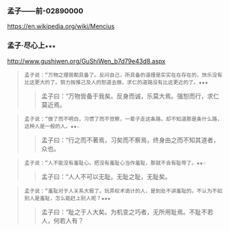 ### 孟子——前-02890000
https://en.wikipedia.org/wiki/Mencius

### 孟子·尽心上`★★★`
http://www.gushiwen.org/GuShiWen_b7d79e43d8.aspx
>`孟子说：“万物之理我都具备了。反问自己，所具备的道理是实实在在存在的，快乐没有比这更大的了。努力按推己及人的恕道去做，求仁的道路没有比这更近的了。★★★`
>>孟子曰：“万物皆备于我矣。反身而诚，乐莫大焉。强恕而行，求仁莫近焉。

>`孟子说：“做了而不明白，习惯了而不觉察，一辈子走这条路，却不知道那是条什么路，这种人是一般的人。★★☆`
>>孟子曰：“行之而不著焉，习矣而不察焉，终身由之而不知其道者，众也。

>`孟子说：“人不能没有羞耻心。把没有羞耻心当作羞耻，那就不会有耻辱了。★★☆`
>>孟子曰：“人人不可以无耻。无耻之耻，无耻矣。

>`孟子说：“羞耻对于人关系大极了。玩弄权术诡计的人，是到处不讲羞耻的。不认为不如别人是羞耻，怎么能赶上别人呢？★★★` 
>>孟子曰：“耻之于人大矣。为机变之巧者，无所用耻焉。不耻不若人，何若人有？

